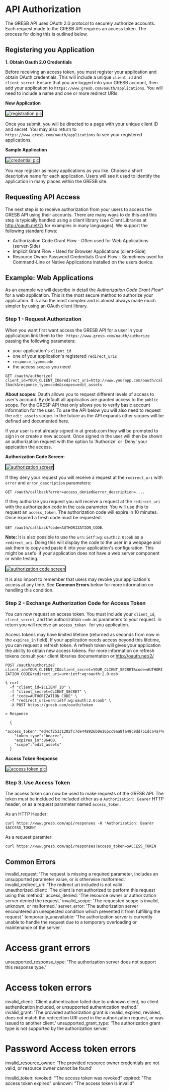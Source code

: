 
# API Authorization

The GRESB API uses OAuth 2.0 protocol to securely authorize accounts. Each request made to the GRESB API requires an access token.  The process for doing this is outlined below.


## Registering you Application

**1. Obtain Oauth 2.0 Credentials** 

Before receiving an access token, you must register your application and obtain OAuth credentials.  This will include a unique `client id` and `client_secret`.  Ensure that you are logged into your GRESB account, then add your application to `https://www.gresb.com/oauth/applications`.  You will need to include a name and one or more redirect URIs.

**New Application**

<img src="/images/oauth_pictures/register.jpg" alt="registration pic" style="border:2px solid black">

Once you submit, you will be directed to a page with your unique client ID and secret. You may also return to `https://www.gresb.com/oauth/applications` to see your registered applications.

**Sample Application**

<img src="/images/oauth_pictures/credential.jpg" alt="credential pic" style="border:2px solid black"> 

You may register as many applications as you like. Choose a short descriptive name for each application. Users will see it used to identify the application in many places within the GRESB site.

## Requesting API Access

The next step is to receive authorization from your users to access the GRESB API using their accounts. There are many ways to do this and this step is typically handled using a client library (see Client Libraries at <a href='http://oauth.net/2/'>http://oauth.net/2/</a> for examples in many languages). We support the following standard flows:

* Authorization Code Grant Flow - Often used for Web Applications (server-Side)
* Implicit Grant Flow - Used for Browser Applications (client-Side)
* Resource Owner Password Credentials Grant Flow - Sometimes used for Command-Line or Native Applications installed on the users device.


## Example: Web Applications

As an example we will describe in detail the *Authorization Code Grant Flow** for a web application. This is the most secure method to authorize your application. It is also the most complex and is almost always made much simpler by using an OAuth client library.

### Step 1 - Request Authorization

When you want first want access the GRESB API for a user in your applicatopn link them to the ` https://www.gresb.com/oauth/authorize` passing the following parameters: 

* your application's `client_id`
* one of your application's registered `redirect_uris`
* `response_type=code` 
* the access `scopes` you need

`GET /oauth/authorize?client_id=YOUR_CLIENT_ID&redirect_uri=http://www.yourapp.com/oauth/callback&response_type=code&scopes=edit_assets`

**About scopes**: Oauth allows you to request different levels of access to user's account. By default all applicatios are granted access to the `public` scope. For the GRESP API that only allows you to verify basic account information for the user. To use the API below you will also need to request the `edit_assets` scope. In the future as the API expands other scopes will be defined and documented here.

If your user is not already signed in at gresb.com they will be prompted to sign in or create a new account. Once signed in the user will then be shown an authorization request with the option to 'Authorize' or 'Deny' your appication the access. 

**Authorization Code Screen:**

<img src="/images/oauth_pictures/authorize.png" alt="authorization screen" style="border:2px solid black">

If they deny your request you will receive a request at the `redirect_uri` with `error` and `error_description` parameters:

`GET /oauth/callback?error=access_denied&error_description=....`

If they authorize you request you will receive a request at the `redirect_uri` with the authorization code in the `code` parameter. You will use this to request an `access_token`.  The authorization code will expire in 10 minutes. Once expired a fresh code must be requested.

`GET /oauth/callback?code=AUTHORIZATION_CODE`.

**Note:** It is also possible to use the `urn:ietf:wg:oauth:2.0:oob` as a `redirect_uri`. Doing this will display the code to the user in a webpage and ask them to copy and paste it into your application's configuration. This might be useful if your application does not have a web server component or while testing.

<img src="/images/oauth_pictures/code.jpg" alt="authorization code screen" style="border:2px solid black">

It is also import to remember that users may revoke your application's access at any time. See **Common Errors** below for more information on handling this condition.

### Step 2 - Exchange Authorization Code for Access Token

You can now request an access token.  You must include your `client_id`, `client_secret`, and the authorization `code` as parameters to your request.  In return you will receive an `access_token ` for you application.

Access tokens may have limited lifetime (returned as seconds from now in the `expires_in` field). If your application needs access beyond this lifetime, you can request a refresh token.  A refresh token will gives your application the ability to obtain new access tokens. For more information on refresh tokens consult your client libraries documentation or <a href='http://oauth.net/2/'>http://oauth.net/2/</a>

`POST /oauth/authorize?client_id=YOUR_CLIENT_ID&client_secret=YOUR_CLIENT_SECRET&code=AUTHORIZATION_CODE&redirect_uri=urn:ietf:wg:oauth:2.0:oob`

```shell
$ curl 
  -f "client_id=$CLIENT_ID" \
  -f "client_secret=CLIENT_SECRET" \
  -f "code=AUTHORIZATION_CODE" \
  -f "redirect_uri=urn:ietf:wg:oauth:2.0:oob" \
  -X POST https://gresb.com/oauth/token

> Response

  {
    "access_token":"ed4cf25331202fc7de448926b0e165cc9aa8fa49c9dd751dca4a74e39a6acdf4",
    "token_type":"bearer",
    "expires_in":86400,
    "scope":"edit_assets"
  }
```

**Access Token Response**

<img src="/images/oauth_pictures/access.jpg" alt="access token pic" style="border:2px solid black">


### Step 3. Use Access Token

The access token can now be used to make requests of the GRESB API.  The token must be incldued be included either as a `Authorization: Bearer` HTTP header, or as a request parameter named `access_token`.  

As an HTTP Header:

`curl https://www.gresb.com/api/responses -H 'Authorization: Bearer $ACCESS_TOKEN'`

As a request paramter:

`curl https://www.gresb.com/api/responses?access_token=$ACCESS_TOKEN`


## Common Errors

invalid_request: 'The request is missing a required parameter, includes an unsupported parameter value, or is otherwise malformed.'
invalid_redirect_uri: 'The redirect uri included is not valid.'
unauthorized_client: 'The client is not authorized to perform this request using this method.'
access_denied: 'The resource owner or authorization server denied the request.'
invalid_scope: 'The requested scope is invalid, unknown, or malformed.'
server_error: 'The authorization server encountered an unexpected condition which prevented it from fulfilling the request.'
temporarily_unavailable: 'The authorization server is currently unable to handle the request due to a temporary overloading or maintenance of the server.'

# Access grant errors
unsupported_response_type: 'The authorization server does not support this response type.'

# Access token errors
invalid_client: 'Client authentication failed due to unknown client, no client authentication included, or unsupported authentication method.'
invalid_grant: 'The provided authorization grant is invalid, expired, revoked, does not match the redirection URI used in the authorization request, or was issued to another client.'
unsupported_grant_type: 'The authorization grant type is not supported by the authorization server.'

# Password Access token errors
invalid_resource_owner: 'The provided resource owner credentials are not valid, or resource owner cannot be found'

invalid_token:
  revoked: "The access token was revoked"
  expired: "The access token expired"
  unknown: "The access token is invalid"


